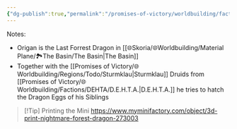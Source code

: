 ```yaml
---
{"dg-publish":true,"permalink":"/promises-of-victory/worldbuilding/factions/dehta/origan/","noteIcon":"NPC","created":"2023-03-31T14:00:27.183+02:00","updated":"2023-05-19T21:39:38.591+02:00"}
---
```


Notes: 
- Origan is the Last Forrest Dragon in [[🌐Skoria/🌐Worldbuilding/Material Plane/🏞️The Basin/The Basin\|The Basin]]
- Together with the [[Promises of Victory/🌐Worldbuilding/Regions/Todo/Sturmklau\|Sturmklau]] Druids from  [[Promises of Victory/🌐Worldbuilding/Factions/DEHTA/D.E.H.T.A.\|D.E.H.T.A.]] he tries to hatch the Dragon Eggs  of his Siblings

>[!Tip] Printing the Mini
>  https://www.myminifactory.com/object/3d-print-nightmare-forest-dragon-273003
